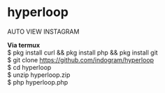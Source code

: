# hyperloop
AUTO VIEW INSTAGRAM

<b>Via termux</b><br>
$ pkg install curl && pkg install php && pkg install git<br>
$ git clone https://github.com/indogram/hyperloop<br>
$ cd hyperloop<br>
$ unzip hyperloop.zip<br>
$ php hyperloop.php<br>

